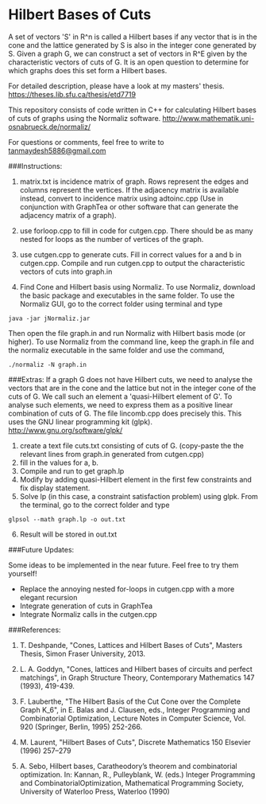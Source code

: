 Hilbert Bases of Cuts
===========

A set of vectors 'S' in R^n is called a Hilbert bases if any vector that is in the cone and the lattice generated by S is also in the integer cone generated by S. Given a graph G, we can construct a set of vectors in R^E given by the characteristic vectors of cuts of G. It is an open question to determine for which graphs does this set form a Hilbert bases.

For detailed description, please have a look at my masters' thesis.
https://theses.lib.sfu.ca/thesis/etd7719

This repository consists of code written in C++ for calculating Hilbert bases of cuts of graphs using the Normaliz software. http://www.mathematik.uni-osnabrueck.de/normaliz/

For questions or comments, feel free to write to tanmaydesh5886@gmail.com


###Instructions:


1. matrix.txt is incidence matrix of graph.
Rows represent the edges and columns represent the vertices. If the adjacency matrix is available instead, convert to incidence matrix using adtoinc.cpp (Use in conjunction with GraphTea or other software that can generate the adjacency matrix of a graph).


2. use forloop.cpp to fill in code for cutgen.cpp. 
There should be as many nested for loops as the number of vertices of the graph. 


3. use cutgen.cpp to generate cuts.
Fill in correct values for a and b in cutgen.cpp. Compile and run cutgen.cpp to output the characteristic vectors of cuts into graph.in


4. Find Cone and Hilbert basis using Normaliz.
To use Normaliz, download the basic package and executables in the same folder. To use the Normaliz GUI, go to the correct folder using terminal and type 
```
java -jar jNormaliz.jar
```
Then open the file graph.in and run Normaliz with Hilbert basis mode (or higher). To use Normaliz from the command line, keep the graph.in file and the normaliz executable in the same folder and use the command,
```
./normaliz -N graph.in
```


###Extras:
If a graph G does not have Hilbert cuts, we need to analyse the vectors that are in the cone and the lattice but not in the integer cone of the cuts of G. We call such an element a 'quasi-Hilbert element of G'. To analyse such elements, we need to express them as a positive linear combination of cuts of G. The file lincomb.cpp does precisely this. This uses the GNU linear programming kit (glpk).
http://www.gnu.org/software/glpk/


1. create a text file cuts.txt consisting of cuts of G. (copy-paste the the relevant lines from graph.in generated from cutgen.cpp)
2. fill in the values for a, b.
3. Compile and run to get graph.lp
4. Modify by adding quasi-Hilbert element in the first few constraints and fix display statement.
5. Solve lp (in this case, a constraint satisfaction problem) using glpk. From the terminal, go to the correct folder and type 
```
glpsol --math graph.lp -o out.txt
```    

6. Result will be stored in out.txt



###Future Updates:

Some ideas to be implemented in the near future. Feel free to try them yourself!

- Replace the annoying nested for-loops in cutgen.cpp with a more elegant recursion
- Integrate generation of cuts in GraphTea
- Integrate Normaliz calls in the cutgen.cpp


###References:

1. T. Deshpande, "Cones, Lattices and Hilbert Bases of Cuts", Masters Thesis, Simon Fraser University, 2013.

2. L. A. Goddyn, "Cones, lattices and Hilbert bases of circuits and perfect matchings", in Graph Structure Theory, Contemporary Mathematics 147 (1993), 419-439.

3. F. Lauberthe, "The Hilbert Basis of the Cut Cone over the Complete Graph K_6", in E. Balas and J. Clausen, eds., Integer Programming and Combinatorial Optimization, Lecture Notes in Computer Science, 
Vol. 920 (Springer, Berlin, 1995) 252-266.

4. M. Laurent, "Hilbert Bases of Cuts", Discrete Mathematics 150 Elsevier (1996) 257–279

5. A. Sebo, Hilbert bases, Caratheodory’s theorem and combinatorial optimization. In: Kannan, R., Pulleyblank, W. (eds.) Integer Programming and CombinatorialOptimization, Mathematical Programming Society, University of Waterloo Press, Waterloo (1990)
